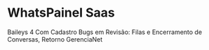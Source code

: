 # WhatsPainel Saas
Baileys 4
Com Cadastro
Bugs em Revisão: Filas e Encerramento de Conversas, Retorno GerenciaNet
